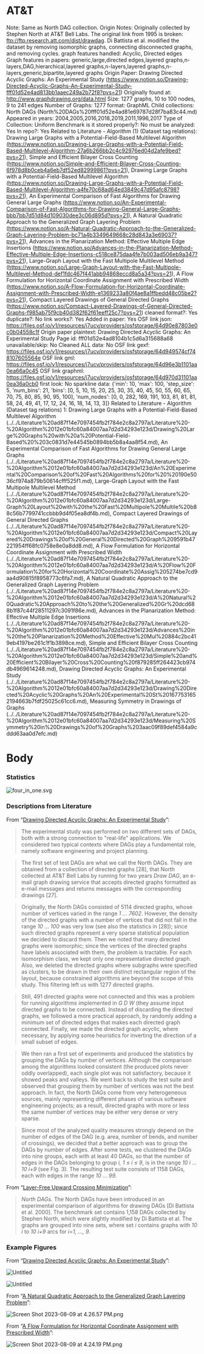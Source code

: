 # AT&T

Note: Same as North DAG collection.
Origin Notes: Originally collected by Stephen North at AT&T Bell Labs. The original link from 1995 is broken: ftp://ftp.research.att.com/dist/drawdag. Di Battista et al. modified the dataset by removing isomorphic graphs, connecting disconnected graphs, and removing cycles.
graph features handled: Acyclic, Directed edges
Graph features in papers: generic,large,directed edges,layered graphs,n-layers,DAG,hierarchical,layered graphs,n-layers,layered graphs,n-layers,generic,bipartite,layered graphs
Origin Paper: Drawing Directed Acyclic Graphs: An Experimental Study (https://www.notion.so/Drawing-Directed-Acyclic-Graphs-An-Experimental-Study-fff01d52e4ad813bb1aaec249a2b72f8?pvs=21)
Originally found at: http://www.graphdrawing.org/data.html
Size: 1277 graphs, 10 to 100 nodes, 9 to 241 edges
Number of Graphs: 1277
format: GraphML
Child collections: North DAGs (North%20DAGs%20fff01d52e4ad81e69787d28f7ba83c44.md)
Appeared in years: 2004,2005,2016,2018,2019,2011,1996,2017
Type of Collection: Uniform Benchmark
is it stored properly?: No
must be analyzed: Yes
In repo?: Yes
Related to Literature - Algorithm (1) (Dataset tag relations): Drawing Large Graphs with a Potential-Field-Based Multilevel Algorithm (https://www.notion.so/Drawing-Large-Graphs-with-a-Potential-Field-Based-Multilevel-Algorithm-27a6b266bb2c4c92976ed04d2afe9bed?pvs=21), Simple and Efficient Bilayer Cross Counting (https://www.notion.so/Simple-and-Efficient-Bilayer-Cross-Counting-6f978d8b0ceb4a6eb7df52ed82999861?pvs=21), Drawing Large Graphs with a Potential-Field-Based Multilevel Algorithm (https://www.notion.so/Drawing-Large-Graphs-with-a-Potential-Field-Based-Multilevel-Algorithm-a4fe70c68ad64ed3849c47d95afc8798?pvs=21), An Experimental Comparison of Fast Algorithms for Drawing General Large Graphs (https://www.notion.so/An-Experimental-Comparison-of-Fast-Algorithms-for-Drawing-General-Large-Graphs-bbb7bb7d51d84d109030dee3c06d895d?pvs=21), A Natural Quadratic Approach to the Generalized Graph Layering Problem (https://www.notion.so/A-Natural-Quadratic-Approach-to-the-Generalized-Graph-Layering-Problem-bc71a4b3349649668c28d843a3e69037?pvs=21), Advances in the Planarization Method: Effective Multiple Edge Insertions (https://www.notion.so/Advances-in-the-Planarization-Method-Effective-Multiple-Edge-Insertions-c518ce875daa4fe7b003ad506eb9a347?pvs=21), Large-Graph Layout with the Fast Multipole Multilevel Method (https://www.notion.so/Large-Graph-Layout-with-the-Fast-Multipole-Multilevel-Method-def1fdc467f441abb94868eccd8a5a34?pvs=21), A Flow Formulation for Horizontal Coordinate Assignment with Prescribed Width (https://www.notion.so/A-Flow-Formulation-for-Horizontal-Coordinate-Assignment-with-Prescribed-Width-e1369233a80f4ae8a1ffbedd48c05be2?pvs=21), Compact Layered Drawings of General Directed Graphs (https://www.notion.so/Compact-Layered-Drawings-of-General-Directed-Graphs-f985ab75f9cb40d382f62f61eeff25c7?pvs=21)
cleaned format?: Yes
duplicate?: No
link works?: Yes
Added in paper: Yes
OSF link json: https://files.osf.io/v1/resources/j7ucv/providers/osfstorage/64d90e87803e0c0b04558c1f
Origin paper plaintext: Drawing Directed Acyclic Graphs: An Experimental Study
Page id: fff01d52e4ad8104b1c5d6a315688a68
unavailable/skip: No
Cleaned ALL data: No
OSF link gexf: https://files.osf.io/v1/resources/j7ucv/providers/osfstorage/64d949574cf748107605564e
OSF link gml: https://files.osf.io/v1/resources/j7ucv/providers/osfstorage/64d96e3b1101aa0ea66a0c45
OSF link graphml: https://files.osf.io/v1/resources/j7ucv/providers/osfstorage/64d970d31101aa0ea36a0cb0
first look: No
sparkline data: {'min': 10, 'max': 100, 'step_size': 5, 'num_bins': 21, 'bins': [0, 5, 10, 15, 20, 25, 30, 35, 40, 45, 50, 55, 60, 65, 70, 75, 80, 85, 90, 95, 100], 'num_nodes': [0, 0, 282, 169, 191, 103, 81, 81, 81, 58, 24, 49, 41, 17, 12, 24, 16, 18, 14, 13, 3]}
Related to Literature - Algorithm (Dataset tag relations) 1: Drawing Large Graphs with a Potential-Field-Based Multilevel Algorithm (../../Literature%20ad87f14e7097454fb2f784e2c8a2797a/Literature%20-%20Algorithm%2012e01bfc60a84007aa7d2d34293e123d/Drawing%20Large%20Graphs%20with%20a%20Potential-Field-Based%20%203c0831d7e44545b0894bb5b8a4aa8f54.md), An Experimental Comparison of Fast Algorithms for Drawing General Large Graphs (../../Literature%20ad87f14e7097454fb2f784e2c8a2797a/Literature%20-%20Algorithm%2012e01bfc60a84007aa7d2d34293e123d/An%20Experimental%20Comparison%20of%20Fast%20Algorithms%20for%20%20190e5036cf974a879b50614cfff525f1.md), Large-Graph Layout with the Fast Multipole Multilevel Method (../../Literature%20ad87f14e7097454fb2f784e2c8a2797a/Literature%20-%20Algorithm%2012e01bfc60a84007aa7d2d34293e123d/Large-Graph%20Layout%20with%20the%20Fast%20Multipole%20Multile%20b88c56b7799741ccbbb9d4f05ea8df4b.md), Compact Layered Drawings of General Directed Graphs (../../Literature%20ad87f14e7097454fb2f784e2c8a2797a/Literature%20-%20Algorithm%2012e01bfc60a84007aa7d2d34293e123d/Compact%20Layered%20Drawings%20of%20General%20Directed%20Graph%209591b47221954ff68fc0758e8e0a8dd8.md), A Flow Formulation for Horizontal Coordinate Assignment with Prescribed Width (../../Literature%20ad87f14e7097454fb2f784e2c8a2797a/Literature%20-%20Algorithm%2012e01bfc60a84007aa7d2d34293e123d/A%20Flow%20Formulation%20for%20Horizontal%20Coordinate%20Assig%205274be7cd9aa4d90815f8958773c6fa7.md), A Natural Quadratic Approach to the Generalized Graph Layering Problem (../../Literature%20ad87f14e7097454fb2f784e2c8a2797a/Literature%20-%20Algorithm%2012e01bfc60a84007aa7d2d34293e123d/A%20Natural%20Quadratic%20Approach%20to%20the%20Generalized%20Gr%20dcd688b1f87c44f28511297c3091f86e.md), Advances in the Planarization Method: Effective Multiple Edge Insertions (../../Literature%20ad87f14e7097454fb2f784e2c8a2797a/Literature%20-%20Algorithm%2012e01bfc60a84007aa7d2d34293e123d/Advances%20in%20the%20Planarization%20Method%20Effective%20Mul%20884c2bc419eb4197be261c1f1b3898ce.md), Simple and Efficient Bilayer Cross Counting (../../Literature%20ad87f14e7097454fb2f784e2c8a2797a/Literature%20-%20Algorithm%2012e01bfc60a84007aa7d2d34293e123d/Simple%20and%20Efficient%20Bilayer%20Cross%20Counting%20f879285ff264423cb974db4969614248.md), Drawing Directed Acyclic Graphs: An Experimental Study (../../Literature%20ad87f14e7097454fb2f784e2c8a2797a/Literature%20-%20Algorithm%2012e01bfc60a84007aa7d2d34293e123d/Drawing%20Directed%20Acyclic%20Graphs%20An%20Experimental%20St%201677531652194663b7fdf25025c61cc6.md), Measuring Symmetry in Drawings of Graphs (../../Literature%20ad87f14e7097454fb2f784e2c8a2797a/Literature%20-%20Algorithm%2012e01bfc60a84007aa7d2d34293e123d/Measuring%20Symmetry%20in%20Drawings%20of%20Graphs%203aac09f89def4584a9cddd63aa0d7efc.md)

# Body

### Statistics

![four_in_one.svg](../../../Benchmark%20datasets%2064e0439269f9497799025562a4087ce1/AT&T%20e86f130c42344169a9d75a61abc7e487/four_in_one.svg)

### Descriptions from Literature

From “[Drawing Directed Acyclic Graphs: An Experimental Study](https://doi.org/10.1142/s0218195900000358)”:

> The experimental study was performed on two different sets of DAGs, both with a strong connection to "real-life" applications. We considered two typical contexts where DAGs play a fundamental role, namely software engineering and project planning.
> 

> The first set of test DAGs are what we call the North DAGs. They are obtained from a collection of directed graphs [28], that North collected at AT\&T Bell Labs by running for two years *Draw DAG*, an e-mail graph drawing service that accepts directed graphs formatted as e-mail messages and returns messages with the corresponding drawings [27].
> 

> Originally, the North DAGs consisted of 5114 directed graphs, whose number of vertices varied in the range *1 … 7602*. However, the density of the directed graphs with a number of vertices that did not fall in the range *10 … 100* was very low (see also the statistics in [28]); since such directed graphs represent a very sparse statistical population we decided to discard them. Then we noted that many directed graphs were isomorphic; since the vertices of the directed graphs have labels associated with them, the problem is tractable. For each isomorphism class, we kept only one representative directed graph. Also, we deleted the directed graphs where subgraphs were specified as clusters, to be drawn in their own distinct rectangular region of the layout, because constrained algorithms are beyond the scope of this study. This filtering left us with 1277 directed graphs.
> 

> Still, 491 directed graphs were not connected and this was a problem for running algorithms implemented in *G D W* (they assume input directed graphs to be connected). Instead of discarding the directed graphs, we followed a more practical approach, by randomly adding a minimum set of directed edges that makes each directed graph connected. Finally, we made the directed graph acyclic, where necessary, by applying some heuristics for inverting the direction of a small subset of edges.
> 

> We then ran a first set of experiments and produced the statistics by grouping the DAGs by number of vertices. Although the comparison among the algorithms looked consistent (the produced plots never oddly overlapped), each single plot was not satisfactory, because it showed peaks and valleys. We went back to study the test suite and observed that grouping them by number of vertices was not the best approach. In fact, the North DAGs come from very heterogeneous sources, mainly representing different phases of various software engineering projects; as a result, directed graphs with more or less the same number of vertices may be either very dense or very sparse.
> 

> Since most of the analyzed quality measures strongly depend on the number of edges of the DAG (e.g. area, number of bends, and number of crossings), we decided that a better approach was to group the DAGs by number of edges. After some tests, we clustered the DAGs into nine groups, each with at least 40 DAGs, so that the number of edges in the DAGs belonging to group *i, 1 ≤ i ≤ 9*, is in the range *10 i … 10 i+9* (see Fig. 3). The resulting test suite consists of 1158 DAGs, each with edges in the range *10 … 99*.
> 

From “[Layer-Free Upward Crossing Minimization](https://doi.org/10.1145/1671970.1671975)”:

> *North DAGs.* The North DAGs have been introduced in an experimental comparison of algorithms for drawing DAGs [Di Battista et al. 2000]. The benchmark set contains 1,158 DAGs collected by Stephen North, which were slightly modified by Di Battista et al. The graphs are grouped into nine sets, where set *i* contains graphs with *10 i* to *10 i+9* arcs for *i=1, …, 9*.
> 

### Example Figures

From “[Drawing Directed Acyclic Graphs: An Experimental Study](https://doi.org/10.1142/s0218195900000358)”:

![Untitled](../../../Benchmark%20datasets%2064e0439269f9497799025562a4087ce1/AT&T%20e86f130c42344169a9d75a61abc7e487/Untitled.png)

![Untitled](../../../Benchmark%20datasets%2064e0439269f9497799025562a4087ce1/AT&T%20e86f130c42344169a9d75a61abc7e487/Untitled%201.png)

From “[A Natural Quadratic Approach to the Generalized Graph Layering Problem](https://doi.org/10.1007/978-3-030-35802-0_40)”:

![Screen Shot 2023-08-09 at 4.26.57 PM.png](../../../Benchmark%20datasets%2064e0439269f9497799025562a4087ce1/AT&T%20e86f130c42344169a9d75a61abc7e487/Screen_Shot_2023-08-09_at_4.26.57_PM.png)

From “[A Flow Formulation for Horizontal Coordinate Assignment with Prescribed Width](https://doi.org/10.1007/978-3-030-04414-5_13)”:

![Screen Shot 2023-08-09 at 4.24.19 PM.png](../../../Benchmark%20datasets%2064e0439269f9497799025562a4087ce1/AT&T%20e86f130c42344169a9d75a61abc7e487/Screen_Shot_2023-08-09_at_4.24.19_PM.png)